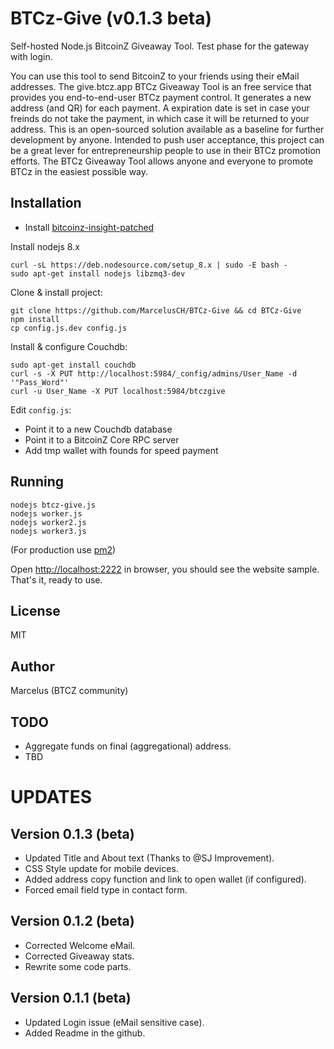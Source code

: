 BTCz-Give (v0.1.3 beta)
===================

Self-hosted Node.js BitcoinZ Giveaway Tool.
Test phase for the gateway with login.

You can use this tool to send BitcoinZ to your friends using their eMail addresses. The give.btcz.app BTCz Giveaway Tool is an free service that provides you end-to-end-user BTCz payment control. It generates a new address (and QR) for each payment. A expiration date is set in case your freinds do not take the payment, in which case it will be returned to your address. This is an open-sourced solution available as a baseline for further development by anyone.  Intended to push user acceptance, this project can be a great lever for entrepreneurship people to use in their BTCz promotion efforts.  The BTCz Giveaway Tool allows anyone and everyone to promote BTCz in the easiest possible way.


Installation
------------

* Install [bitcoinz-insight-patched](https://github.com/btcz/bitcoinz-insight-patched)

Install nodejs 8.x
```
curl -sL https://deb.nodesource.com/setup_8.x | sudo -E bash -
sudo apt-get install nodejs libzmq3-dev
```

Clone & install project:
```
git clone https://github.com/MarcelusCH/BTCz-Give && cd BTCz-Give
npm install
cp config.js.dev config.js
```

Install & configure Couchdb:
```
sudo apt-get install couchdb
curl -s -X PUT http://localhost:5984/_config/admins/User_Name -d '"Pass_Word"'
curl -u User_Name -X PUT localhost:5984/btczgive
```

Edit `config.js`:
* Point it to a new Couchdb database
* Point it to a BitcoinZ Core RPC server
* Add tmp wallet with founds for speed payment



Running
-------

```
nodejs btcz-give.js
nodejs worker.js
nodejs worker2.js
nodejs worker3.js
```
(For production use [pm2](https://www.npmjs.com/package/pm2))


Open [http://localhost:2222](http://localhost:2223) in browser, you should see the website sample.
That's it, ready to use.

License
-------

MIT

Author
------

Marcelus (BTCZ community)


TODO
----
- Aggregate funds on final (aggregational) address.
- TBD


UPDATES
=======

Version 0.1.3 (beta)
---
- Updated Title and About text (Thanks to @SJ Improvement).
- CSS Style update for mobile devices.
- Added address copy function and link to open wallet (if configured).
- Forced email field type in contact form.


Version 0.1.2 (beta)
---
- Corrected Welcome eMail.
- Corrected Giveaway stats.
- Rewrite some code parts.


Version 0.1.1 (beta)
---
- Updated Login issue (eMail sensitive case).
- Added Readme in the github.
